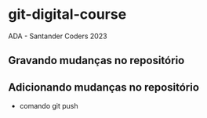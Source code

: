 # git-digital-course
ADA - Santander Coders 2023

## Gravando mudanças no repositório

## Adicionando mudanças no repositório

* comando git push